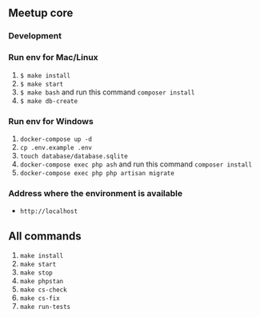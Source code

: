 ## Meetup core

### Development
### Run env for Mac/Linux
1. `$ make install`
2. `$ make start`
3. `$ make bash` and run this command `composer install`
3. `$ make db-create`

### Run env for Windows

1. `docker-compose up -d`
2. `cp .env.example .env`
3. `touch database/database.sqlite`
4. `docker-compose exec php ash` and run this command `composer install`
5. `docker-compose exec php php artisan migrate`

### Address where the environment is available
- `http://localhost`
## All commands
1. `make install`
2. `make start`
3. `make stop`
4. `make phpstan`
5. `make cs-check`
6. `make cs-fix`
7. `make run-tests`
